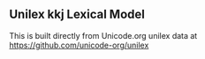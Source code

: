 Unilex kkj Lexical Model
----------------------

This is built directly from Unicode.org unilex data at
https://github.com/unicode-org/unilex
